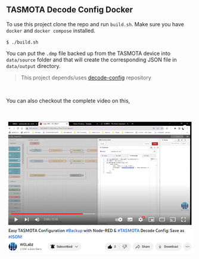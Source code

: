 ## TASMOTA Decode Config Docker

To use this project clone the repo and run `build.sh`. Make sure you have `docker` and `docker compose` installed.

```shell
$ ./build.sh
```

You can put the `.dmp` file backed  up from the TASMOTA device into `data/source` folder and that will create the corresponding JSON file in `data/output` directory.

> This project depends/uses [decode-config](https://github.com/tasmota/decode-config) repository
<br />

You can also checkout the complete video on this, 

<br />

<a href="https://bit.ly/3Q85tW4">

  ![Image](git_image.PNG)
  
</a>
